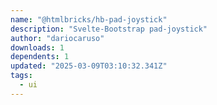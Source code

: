 ```yaml
---
name: "@htmlbricks/hb-pad-joystick"
description: "Svelte-Bootstrap pad-joystick"
author: "dariocaruso"
downloads: 1
dependents: 1
updated: "2025-03-09T03:10:32.341Z"
tags: 
  - ui
---
```

